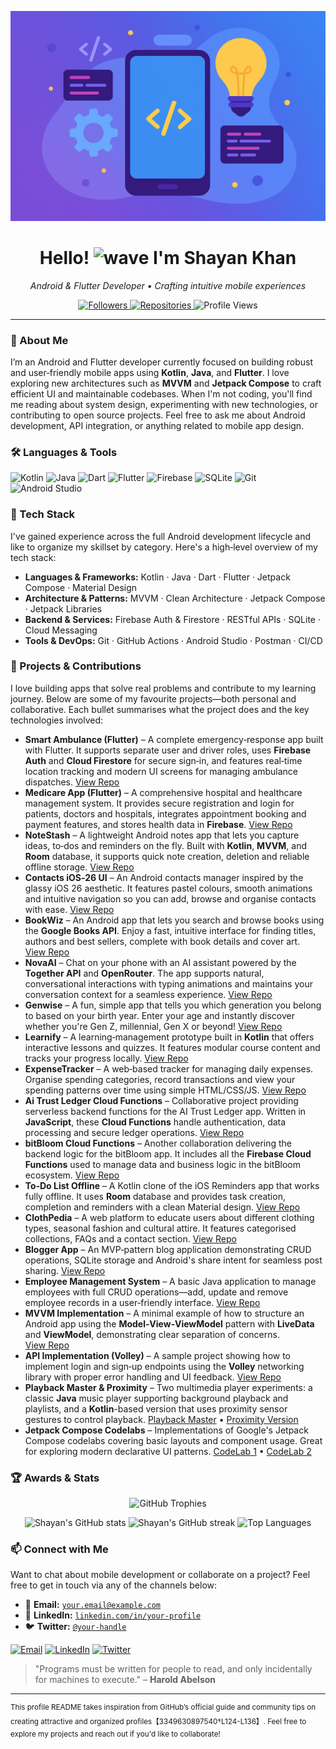 <!--
  Shayan Khan's GitHub profile README
  -------------------------------------------------------------
  The design of this profile README follows best‑practice guidance on making
  your profile stand out: use a banner image, badges and icons for visual
  appeal, detail your skills succinctly, and showcase your projects and
  collaborations【3349630897540†L124-L136】. It’s organised into clearly
  labeled sections to make it easy to navigate and keep up to date【3349630897540†L124-L142】.
-->

<p align="center">
  <img src="banner.png" alt="Illustration of mobile development" />
</p>

<h1 align="center">Hello! <img src="https://media.giphy.com/media/hvRJCLFzcasrR4ia7z/giphy.gif" width="28" alt="wave"> I'm Shayan Khan</h1>

<p align="center"><em>Android &amp; Flutter Developer • Crafting intuitive mobile experiences</em></p>

<div align="center">
  <!-- Dynamic badges: follower count, repository count, profile views -->
  <a href="https://github.com/shayann07?tab=followers">
    <img src="https://img.shields.io/github/followers/shayann07?label=Followers&amp;style=for-the-badge&amp;color=blue" alt="Followers">
  </a>
  <a href="https://github.com/shayann07?tab=repositories">
    <!-- Updated repository count -->
    <img src="https://img.shields.io/badge/Repositories-28-blueviolet?style=for-the-badge" alt="Repositories">
  </a>
  <img src="https://komarev.com/ghpvc/?username=shayann07&amp;style=for-the-badge&amp;color=brightgreen" alt="Profile Views" />
</div>

---

### 🚀 About Me

I’m an Android and Flutter developer currently focused on building robust and user‑friendly mobile apps using **Kotlin**, **Java**, and **Flutter**. I love exploring new architectures such as **MVVM** and **Jetpack Compose** to craft efficient UI and maintainable codebases. When I'm not coding, you'll find me reading about system design, experimenting with new technologies, or contributing to open source projects. Feel free to ask me about Android development, API integration, or anything related to mobile app design.

### 🛠️ Languages &amp; Tools

<p>
  <img src="https://img.shields.io/badge/Kotlin-%23A97BFF.svg?style=for-the-badge&amp;logo=kotlin&amp;logoColor=white" alt="Kotlin" />
  <img src="https://img.shields.io/badge/Java-%23ED8B00.svg?style=for-the-badge&amp;logo=openjdk&amp;logoColor=white" alt="Java" />
  <img src="https://img.shields.io/badge/Dart-%230175C2.svg?style=for-the-badge&amp;logo=dart&amp;logoColor=white" alt="Dart" />
  <img src="https://img.shields.io/badge/Flutter-%2302569B.svg?style=for-the-badge&amp;logo=flutter&amp;logoColor=white" alt="Flutter" />
  <img src="https://img.shields.io/badge/Firebase-FFCA28?style=for-the-badge&amp;logo=firebase&amp;logoColor=black" alt="Firebase" />
  <img src="https://img.shields.io/badge/SQLite-003B57?style=for-the-badge&amp;logo=sqlite&amp;logoColor=white" alt="SQLite" />
  <img src="https://img.shields.io/badge/Git-%23F05032.svg?style=for-the-badge&amp;logo=git&amp;logoColor=white" alt="Git" />
  <img src="https://img.shields.io/badge/Android%20Studio-3DDC84?style=for-the-badge&amp;logo=androidstudio&amp;logoColor=white" alt="Android Studio" />
</p>

### 💼 Tech&nbsp;Stack

I've gained experience across the full Android development lifecycle and like to organize my skillset by category. Here's a high‑level overview of my tech stack:

- **Languages &amp; Frameworks:** Kotlin · Java · Dart · Flutter · Jetpack Compose · Material&nbsp;Design
- **Architecture &amp; Patterns:** MVVM · Clean Architecture · Jetpack&nbsp;Compose · Jetpack Libraries
- **Backend &amp; Services:** Firebase Auth &amp; Firestore · RESTful APIs · SQLite · Cloud Messaging
- **Tools &amp; DevOps:** Git · GitHub Actions · Android Studio · Postman · CI/CD


### 🌟 Projects &amp; Contributions

I love building apps that solve real problems and contribute to my learning journey. Below are some of my favourite projects—both personal and collaborative. Each bullet summarises what the project does and the key technologies involved:

- **Smart&nbsp;Ambulance&nbsp;(Flutter)** – A complete emergency‑response app built with Flutter. It supports separate user and driver roles, uses **Firebase Auth** and **Cloud&nbsp;Firestore** for secure sign‑in, and features real‑time location tracking and modern UI screens for managing ambulance dispatches. [View Repo](https://github.com/shayann07/smart-ambulance-flutter)
- **Medicare&nbsp;App&nbsp;(Flutter)** – A comprehensive hospital and healthcare management system. It provides secure registration and login for patients, doctors and hospitals, integrates appointment booking and payment features, and stores health data in **Firebase**. [View Repo](https://github.com/shayann07/medicare_app_flutter)
- **NoteStash** – A lightweight Android notes app that lets you capture ideas, to‑dos and reminders on the fly. Built with **Kotlin**, **MVVM**, and **Room** database, it supports quick note creation, deletion and reliable offline storage. [View Repo](https://github.com/shayann07/NoteStash)
- **Contacts&nbsp;iOS‑26 UI** – An Android contacts manager inspired by the glassy iOS 26 aesthetic. It features pastel colours, smooth animations and intuitive navigation so you can add, browse and organise contacts with ease. [View Repo](https://github.com/shayann07/Contacts-iOS-26-ui)
- **BookWiz** – An Android app that lets you search and browse books using the **Google&nbsp;Books API**. Enjoy a fast, intuitive interface for finding titles, authors and best sellers, complete with book details and cover art. [View Repo](https://github.com/shayann07/BookWiz)
- **NovaAI** – Chat on your phone with an AI assistant powered by the **Together API** and **OpenRouter**. The app supports natural, conversational interactions with typing animations and maintains your conversation context for a seamless experience. [View Repo](https://github.com/shayann07/NovaAI)
- **Genwise** – A fun, simple app that tells you which generation you belong to based on your birth year. Enter your age and instantly discover whether you're Gen Z, millennial, Gen X or beyond! [View Repo](https://github.com/shayann07/Genwise)
- **Learnify** – A learning‑management prototype built in **Kotlin** that offers interactive lessons and quizzes. It features modular course content and tracks your progress locally. [View Repo](https://github.com/shayann07/Learnify)
- **ExpenseTracker** – A web‑based tracker for managing daily expenses. Organise spending categories, record transactions and view your spending patterns over time using simple HTML/CSS/JS. [View Repo](https://github.com/shayann07/ExpenseTracker)
- **Ai&nbsp;Trust&nbsp;Ledger Cloud&nbsp;Functions** – Collaborative project providing serverless backend functions for the AI&nbsp;Trust Ledger app. Written in **JavaScript**, these **Cloud Functions** handle authentication, data processing and secure ledger operations. [View Repo](https://github.com/shayann07/Ai-Trust-Ledger-Cloud-Functions)
- **bitBloom Cloud Functions** – Another collaboration delivering the backend logic for the bitBloom app. It includes all the **Firebase Cloud Functions** used to manage data and business logic in the bitBloom ecosystem. [View Repo](https://github.com/shayann07/bitBloom-Cloud-Functions)
- **To‑Do List Offline** – A Kotlin clone of the iOS Reminders app that works fully offline. It uses **Room** database and provides task creation, completion and reminders with a clean Material design. [View Repo](https://github.com/shayann07/to-do-list-offline)
- **ClothPedia** – A web platform to educate users about different clothing types, seasonal fashion and cultural attire. It features categorised collections, FAQs and a contact section. [View Repo](https://github.com/shayann07/ClothPedia)
- **Blogger App** – An MVP‑pattern blog application demonstrating CRUD operations, SQLite storage and Android's share intent for seamless post sharing. [View Repo](https://github.com/shayann07/Blogger)
- **Employee Management System** – A basic Java application to manage employees with full CRUD operations—add, update and remove employee records in a user‑friendly interface. [View Repo](https://github.com/shayann07/Employee-Management-System)
- **MVVM Implementation** – A minimal example of how to structure an Android app using the **Model‑View‑ViewModel** pattern with **LiveData** and **ViewModel**, demonstrating clear separation of concerns. [View Repo](https://github.com/shayann07/MVVM-implementation)
- **API Implementation (Volley)** – A sample project showing how to implement login and sign‑up endpoints using the **Volley** networking library with proper error handling and UI feedback. [View Repo](https://github.com/shayann07/Api-implementation-volley)
- **Playback Master &amp; Proximity** – Two multimedia player experiments: a classic **Java** music player supporting background playback and playlists, and a **Kotlin**-based version that uses proximity sensor gestures to control playback. [Playback Master](https://github.com/shayann07/Playback-Master) • [Proximity Version](https://github.com/shayann07/Playback-Master-Proximity)
- **Jetpack Compose Codelabs** – Implementations of Google's Jetpack Compose codelabs covering basic layouts and component usage. Great for exploring modern declarative UI patterns. [CodeLab 1](https://github.com/shayann07/Compose-BasicCodeLab) • [CodeLab 2](https://github.com/shayann07/Compose-BasicLayoutsCodelab)

### 🏆 Awards &amp; Stats

<p align="center">
  <!-- Trophy board for fun motivation -->
  <img src="https://github-profile-trophy.vercel.app/?username=shayann07&amp;row=1&amp;column=6&amp;no-frame=true&amp;theme=darkhub" alt="GitHub Trophies" />
</p>

<p align="center">
  <img src="https://github-readme-stats.vercel.app/api?username=shayann07&amp;show_icons=true&amp;theme=tokyonight&amp;include_all_commits=true" alt="Shayan's GitHub stats"/>
  <img src="https://streak-stats.demolab.com/?user=shayann07&amp;theme=tokyonight" alt="Shayan's GitHub streak"/>
  <img src="https://github-readme-stats.vercel.app/api/top-langs/?username=shayann07&amp;layout=compact&amp;theme=tokyonight&amp;langs_count=8" alt="Top Languages"/>
</p>

### 📫 Connect with Me

Want to chat about mobile development or collaborate on a project? Feel free to get in touch via any of the channels below:

- 📧 **Email:** [`your.email@example.com`](mailto:your.email@example.com)
- 💼 **LinkedIn:** [`linkedin.com/in/your-profile`](https://linkedin.com/in/your-profile)
- 🐦 **Twitter:** [`@your-handle`](https://twitter.com/your-handle)

<p>
  <!-- Social badges for a splash of colour; update the links with your real profiles -->
  <a href="mailto:your.email@example.com"><img src="https://img.shields.io/badge/Email-D14836?style=for-the-badge&amp;logo=gmail&amp;logoColor=white" alt="Email" /></a>
  <a href="https://linkedin.com/in/your-profile" target="blank"><img src="https://img.shields.io/badge/LinkedIn-0A66C2?style=for-the-badge&amp;logo=linkedin&amp;logoColor=white" alt="LinkedIn" /></a>
  <a href="https://twitter.com/your-handle" target="blank"><img src="https://img.shields.io/badge/Twitter-1DA1F2?style=for-the-badge&amp;logo=twitter&amp;logoColor=white" alt="Twitter" /></a>
</p>

> "Programs must be written for people to read, and only incidentally for machines to execute." – **Harold&nbsp;Abelson**

---

<sup>This profile README takes inspiration from GitHub’s official guide and community tips on creating attractive and organized profiles【3349630897540†L124-L136】. Feel free to explore my projects and reach out if you'd like to collaborate!</sup>
